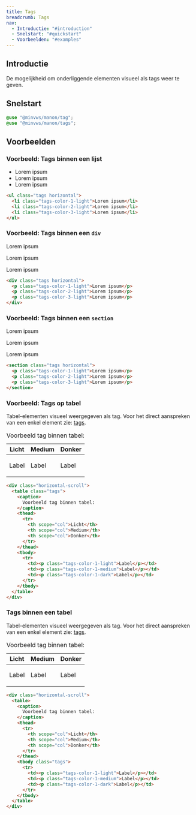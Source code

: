 ```yaml
---
title: Tags
breadcrumb: Tags
nav:
  - Introductie: "#introduction"
  - Snelstart: "#quickstart"
  - Voorbeelden: "#examples"
---
```


<h2 id="introduction">Introductie</h2>

De mogelijkheid om onderliggende elementen visueel als tags weer te geven.

<h2 id="quickstart">Snelstart</h2>

```scss
@use "@minvws/manon/tag";
@use "@minvws/manon/tags";
```

<h2 id="examples">Voorbeelden</h2>

### Voorbeeld: Tags binnen een lijst

<ul class="tags horizontal">
  <li class="tags-color-1-light">Lorem ipsum</li>
  <li class="tags-color-2-light">Lorem ipsum</li>
  <li class="tags-color-3-light">Lorem ipsum</li>
</ul>

```html
<ul class="tags horizontal">
  <li class="tags-color-1-light">Lorem ipsum</li>
  <li class="tags-color-2-light">Lorem ipsum</li>
  <li class="tags-color-3-light">Lorem ipsum</li>
</ul>
```

### Voorbeeld: Tags binnen een `div`

<div class="tags horizontal">
  <p class="tags-color-1-light">Lorem ipsum</p>
  <p class="tags-color-2-light">Lorem ipsum</p>
  <p class="tags-color-3-light">Lorem ipsum</p>
</div>

```html
<div class="tags horizontal">
  <p class="tags-color-1-light">Lorem ipsum</p>
  <p class="tags-color-2-light">Lorem ipsum</p>
  <p class="tags-color-3-light">Lorem ipsum</p>
</div>
```

### Voorbeeld: Tags binnen een `section`

<section class="tags horizontal">
  <p class="tags-color-1-light">Lorem ipsum</p>
  <p class="tags-color-2-light">Lorem ipsum</p>
  <p class="tags-color-3-light">Lorem ipsum</p>
</section>

```html
<section class="tags horizontal">
  <p class="tags-color-1-light">Lorem ipsum</p>
  <p class="tags-color-2-light">Lorem ipsum</p>
  <p class="tags-color-3-light">Lorem ipsum</p>
</section>
```

### Voorbeeld: Tags op tabel

Tabel-elementen visueel weergegeven als tag. Voor het direct aanspreken van een
enkel element zie: [tags](/library/components/tag).

<div class="horizontal-scroll">
  <table class="tags">
    <caption>Voorbeeld tag binnen tabel:</caption>
    <thead>
      <tr>
        <th scope="col">Licht</th>
        <th scope="col">Medium</th>
        <th scope="col">Donker</th>
      </tr>
    </thead>
    <tbody>
      <tr>
        <td><p class="tags-color-1-light">Label</p></td>
        <td><p class="tags-color-1-medium">Label</p></td>
        <td><p class="tags-color-1-dark">Label</p></td>
      </tr>
    </tbody>
  </table>
</div>

```html
<div class="horizontal-scroll">
  <table class="tags">
    <caption>
      Voorbeeld tag binnen tabel:
    </caption>
    <thead>
      <tr>
        <th scope="col">Licht</th>
        <th scope="col">Medium</th>
        <th scope="col">Donker</th>
      </tr>
    </thead>
    <tbody>
      <tr>
        <td><p class="tags-color-1-light">Label</p></td>
        <td><p class="tags-color-1-medium">Label</p></td>
        <td><p class="tags-color-1-dark">Label</p></td>
      </tr>
    </tbody>
  </table>
</div>
```

### Tags binnen een tabel

Tabel-elementen visueel weergegeven als tag. Voor het direct aanspreken van een
enkel element zie: [tags](/library/components/tag).

<div class="horizontal-scroll">
  <table>
    <caption>Voorbeeld tag binnen tabel:</caption>
    <thead>
      <tr>
        <th scope="col">Licht</th>
        <th scope="col">Medium</th>
        <th scope="col">Donker</th>
      </tr>
    </thead>
    <tbody class="tags">
      <tr>
        <td><p class="tags-color-1-light">Label</p></td>
        <td><p class="tags-color-1-medium">Label</p></td>
        <td><p class="tags-color-1-dark">Label</p></td>
      </tr>
    </tbody>
  </table>
</div>

```html
<div class="horizontal-scroll">
  <table>
    <caption>
      Voorbeeld tag binnen tabel:
    </caption>
    <thead>
      <tr>
        <th scope="col">Licht</th>
        <th scope="col">Medium</th>
        <th scope="col">Donker</th>
      </tr>
    </thead>
    <tbody class="tags">
      <tr>
        <td><p class="tags-color-1-light">Label</p></td>
        <td><p class="tags-color-1-medium">Label</p></td>
        <td><p class="tags-color-1-dark">Label</p></td>
      </tr>
    </tbody>
  </table>
</div>
```
